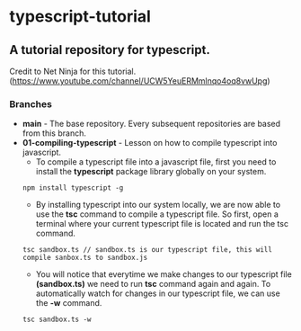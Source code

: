 # typescript-tutorial

## A tutorial repository for typescript.
Credit to Net Ninja for this tutorial. (https://www.youtube.com/channel/UCW5YeuERMmlnqo4oq8vwUpg)

### Branches
* **main** - The base repository. Every subsequent repositories are based from this branch.
* **01-compiling-typescript** - Lesson on how to compile typescript into javascript.
  * To compile a typescript file into a javascript file, first you need to install the **typescript** package library globally on your system.
  ```
  npm install typescript -g
  ```
  * By installing typescript into our system locally, we are now able to use the **tsc** command to compile a typescript file. So first, open a terminal where your current typescript file is located and run the tsc command.
  ```
  tsc sandbox.ts // sandbox.ts is our typescript file, this will compile sanbox.ts to sandbox.js
  ```
  * You will notice that everytime we make changes to our typescript file **(sandbox.ts)** we need to run **tsc** command again and again. To automatically watch for changes in our typescript file, we can use the **-w** command.
  ```
  tsc sandbox.ts -w
  ```
